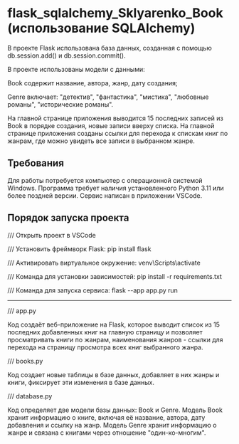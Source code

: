 # flask_sqlalchemy_Sklyarenko_Book (использование SQLAlchemy)

В проекте Flask использована база данных, созданная с помощью db.session.add() и db.session.commit().

В проекте использованы модели с данными:

Book содержит название, автора, жанр, дату создания;

Genre включает: "детектив", "фантастика", "мистика", "любовные романы", "исторические романы".

На главной странице приложения выводится 15 последних записей из Book в порядке создания, новые записи вверху списка.
На главной странице приложения созданы ссылки для перехода к спискам книг по жанрам, где можно увидеть все записи в выбранном жанре.

## Требования

Для работы потребуется компьютер с операционной системой Windows. Программа требует наличия установленного Python 3.11 или более поздней версии. Сервис написан в приложении VSCode.

## Порядок запуска проекта

/// Открыть проект в VSCode

/// Установить фреймворк Flask: pip install flask

/// Активировать виртуальное окружение: venv\Scripts\activate

/// Команда для установки зависимостей: pip install -r requirements.txt

/// Команда для запуска сервиса: flask --app app.py run

_______________________________________________________

/// app.py

Код создаёт веб-приложение на Flask, которое выводит список из 15 последних добавленных книг на главную страницу и позволяет просматривать книги по жанрам, наименования жанров - ссылки для перехода на страницу просмотра всех книг выбранного жанра.

/// books.py

Код создает новые таблицы в базе данных, добавляет в них жанры и книги, фиксирует эти изменения в базе данных.

/// database.py

Код определяет две модели базы данных: Book и Genre. Модель Book хранит информацию о книге, включая её название, автора, дату добавления и ссылку на жанр. Модель Genre хранит информацию о жанре и связана с книгами через отношение "один-ко-многим".
